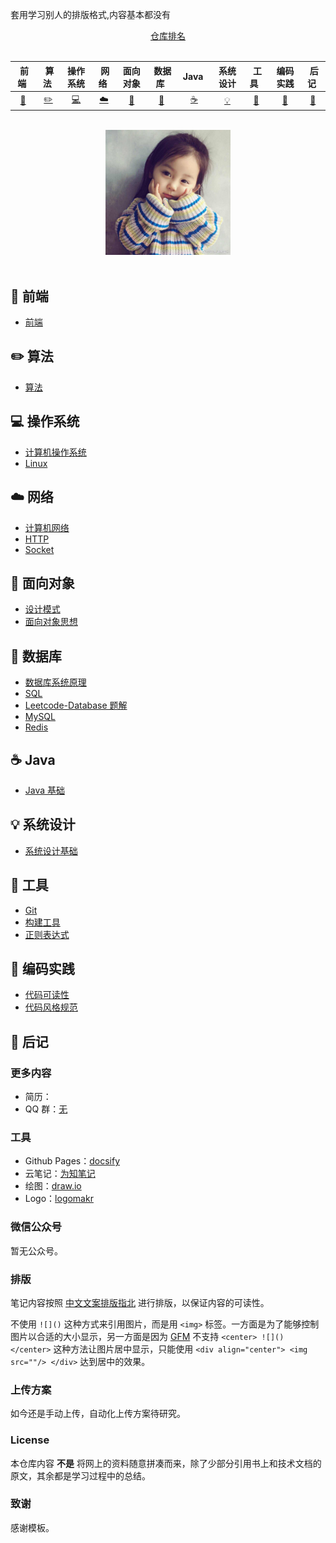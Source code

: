套用学习别人的排版格式,内容基本都没有

<div align="center">
    <a href="https://gitstar-ranking.com/repositories">仓库排名</a>
</div>
<br>

| &nbsp;前端&nbsp; | &nbsp;算法&nbsp; | 操作系统 | &nbsp;网络&nbsp;|面向对象|&nbsp;数据库&nbsp;|&nbsp;Java&nbsp;&nbsp;|系统设计|&nbsp;工具&nbsp;&nbsp;|编码实践|&nbsp;后记&nbsp;|
| :---: | :---: | :----: | :---: | :----: | :----: | :----: | :----: | :----: | :----: | :----: |
| [:musical_score:](#musical_score-前端) | [:pencil2:](#pencil2-算法) | [:computer:](#computer-操作系统) | [:cloud:](#cloud-网络) | [:art:](#art-面向对象) | [:floppy_disk:](#floppy_disk-数据库) |[:coffee:](#coffee-java)| [:bulb:](#bulb-系统设计) |[:wrench:](#wrench-工具)| [:watermelon:](#watermelon-编码实践) |[:memo:](#memo-后记)|

<br>

<div align="center">
    <img src="assets/logo.jpg" width="200px">
</div>

<br>

## :musical_score: 前端

- [前端](https://github.com/yemingxingkong/ymxk-notes/blob/master/notes/前端.md)

## :pencil2: 算法

- [算法]()

## :computer: 操作系统

- [计算机操作系统]()
- [Linux](https://github.com/yemingxingkong/ymxk-notes/blob/master/notes/Linux.md)

## :cloud: 网络

- [计算机网络]()
- [HTTP]()
- [Socket]()

## :art: 面向对象

- [设计模式]()
- [面向对象思想]()

## :floppy_disk: 数据库

- [数据库系统原理]()
- [SQL]()
- [Leetcode-Database 题解]()
- [MySQL]()
- [Redis]()

## :coffee: Java

- [Java 基础]()

## :bulb: 系统设计

- [系统设计基础]()

## :wrench: 工具

- [Git](https://github.com/CyC2018/CS-Notes/blob/master/notes/Git.md)
- [构建工具]()
- [正则表达式]()

## :watermelon: 编码实践

- [代码可读性]()
- [代码风格规范]()

## :memo: 后记

### 更多内容

- 简历：
- QQ 群：[无](assets/logo.jpg)

### 工具

- Github Pages：[docsify](https://docsify.js.org/#/)
- 云笔记：[为知笔记](http://www.wiz.cn/)
- 绘图：[draw.io](https://www.draw.io/)
- Logo：[logomakr](https://logomakr.com/)

### 微信公众号

暂无公众号。

### 排版

笔记内容按照 [中文文案排版指北](https://github.com/sparanoid/chinese-copywriting-guidelines) 进行排版，以保证内容的可读性。

不使用 `![]()` 这种方式来引用图片，而是用 `<img>` 标签。一方面是为了能够控制图片以合适的大小显示，另一方面是因为 [GFM](https://github.github.com/gfm/) 不支持 `<center> ![]() </center>` 这种方法让图片居中显示，只能使用 `<div align="center"> <img src=""/> </div>` 达到居中的效果。

### 上传方案

如今还是手动上传，自动化上传方案待研究。

### License

本仓库内容 **不是** 将网上的资料随意拼凑而来，除了少部分引用书上和技术文档的原文，其余都是学习过程中的总结。

### 致谢

感谢模板。
